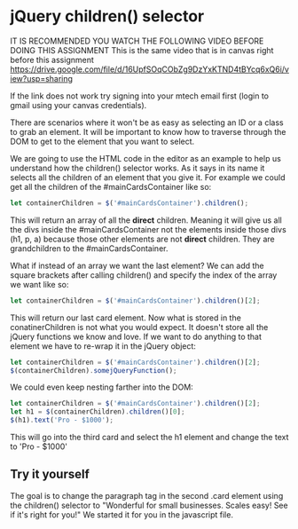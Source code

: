 # jQuery children() selector
IT IS RECOMMENDED YOU WATCH THE FOLLOWING VIDEO BEFORE DOING THIS ASSIGNMENT
This is the same video that is in canvas right before this assignment
https://drive.google.com/file/d/16UpfSOqCObZg9DzYxKTND4tBYcq6xQ6i/view?usp=sharing

If the link does not work try signing into your mtech email first (login to gmail using your canvas credentials).

There are scenarios where it won't be as easy as selecting an ID or a class to grab an element. It will be important to know how to traverse through the DOM to get to the element that you want to select.

We are going to use the HTML code in the editor as an example to help us understand how the children() selector works. As it says in its name it selects all the children of an element that you give it. For example we could get all the children of the #mainCardsContainer like so:

```javascript
let containerChildren = $('#mainCardsContainer').children();
```

This will return an array of all the __direct__ children. Meaning it will give us all the divs inside the #mainCardsContainer not the elements inside those divs (h1, p, a) because those other elements are not __direct__ children. They are grandchildren to the #mainCardsContainer.

What if instead of an array we want the last element? We can add the square brackets after calling children() and specify the index of the array we want like so:

```javascript
let containerChildren = $('#mainCardsContainer').children()[2];
```

This will return our last card element. Now what is stored in the conatinerChildren is not what you would expect. It doesn't store all the jQuery functions we know and love. If we want to do anything to that element we have to re-wrap it in the jQuery object:

```javascript
let containerChildren = $('#mainCardsContainer').children()[2];
$(containerChildren).somejQueryFunction();
```

We could even keep nesting farther into the DOM:

```javascript
let containerChildren = $('#mainCardsContainer').children()[2];
let h1 = $(containerChildren).children()[0];
$(h1).text('Pro - $1000');
```

This will go into the third card and select the h1 element and change the text to 'Pro - $1000'

## Try it yourself
The goal is to change the paragraph tag in the second .card element using the children() selector to "Wonderful for small businesses. Scales easy! See if it's right for you!" We started it for you in the javascript file.